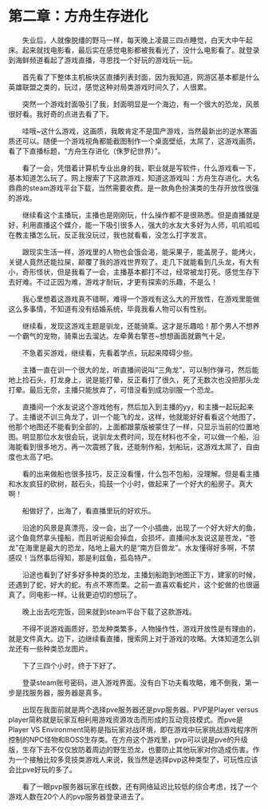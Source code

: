# 第二章：方舟生存进化

　　失业后，人就像脱缰的野马一样，每天晚上凌晨三四点睡觉，白天大中午起床。起来就找电影看，最后实在感觉电影都被我看光了，没什么电影看了。就登录到海鲜频道看起了游戏直播，寻思找一个好玩的游戏玩一玩。

　　首先看了下整体主机板块区直播列表封面，因为我知道，网游区基本都是什么英雄联盟之类的，玩过，感觉这种对局类游戏时间久了，人很累。

　　突然一个游戏封面吸引了我，封面明显是一个海边，有一个很大的恐龙，风景很好看。我好奇的点进去看了下。

　　哇哦~这什么游戏，这画质，我敢肯定不是国产游戏，当然最新出的逆水寒画质还可以。随便一个游戏视角都能截图制作一个桌面壁纸，太屌了，这游戏画质。看了下直播标题，“方舟生存进化（侏罗纪世界）”。

　　看了一会，凭借着计算机专业出身的我，职业就是写软件，什么游戏看一下，基本知道怎么玩了。网上搜索了下这款游戏，知道这游戏叫：方舟生存进化。大名鼎鼎的steam游戏平台下载，当然需要收费。是一款角色扮演类的生存开放性很强的游戏。

　　继续看这个主播玩，主播也是刚刚玩，什么操作都不是很熟悉。但是直播就是好，利用直播这个媒介，能一下吸引很多人，强大的水友大多好为人师，叽叽呱呱在教主播怎么玩，反正我没玩过，我也就看看，没怎么打字发言。

　　跟现实生活一样，游戏里的人物也会饿会渴，能采果子，能盖房子，能烤火，关键人竟然还能拉屎，颠覆了我的游戏世界观了。走几下就能看到几头龙，有大有小，奇形怪状，但是我看了一会，主播基本都打不过，经常被龙打死。感觉生存下去好难。不过正因为难，游戏才耐玩，才更有探索的乐趣，不是么！

　　我心里想着这游戏真不错啊，难得一个游戏有这么大的开放性，在游戏里能做这么多事情，不知道有没有结婚系统，毕竟我看人物可以有性别。

　　继续看，发现这游戏主题是驯龙，还能骑乘。这才是乐趣哈！那个男人不想养一个霸气的宠物，骑乘出去溜达。左牵黄右擎苍~想想画面就霸气十足。

　　不急着买游戏，继续看，先看着学点，玩起来障碍少些。

　　主播一直在训一个很大的龙，听直播间说叫“三角龙”，可以制作弹弓，然后能地上捡石头，打龙身上，说是能打晕，反正看打了很久，死了无数次也没把那头龙打晕。最后无奈，主播只能放弃了，可惜没看到成功驯服一个恐龙。

　　直播间一个水友说这个游戏他有，然后加入到主播的yy，和主播一起玩起来了。主播说不训三角龙了，训一个能飞的龙，这样，他就能好好看看这个地图了，他那个地图还不能看到全部的，上面都跟蒙版被蒙住了一样，只显示当前的位置地图。明显那位水友很会玩，说驯龙太费时间，现在材料也不全，可以做一个船，沿海能看到很多地方。再一次震撼了我，还能制作船，划船玩，这游戏太屌了，自由度也太高了吧。

　　看的出来做船也很多技巧，反正没看懂，什么包不包船，没理解。但是看主播和水友疯狂的砍树，敲石头，捣鼓一个小时，做起来了一个好大的船房子。真大啊！

　　船做好了，出海了，看直播里玩的好欢乐。

　　沿途的风景是真漂亮，没一会，出了一个小插曲，出现了一个好大好大的鱼，这个鱼竟然拿头撞船，而且听说船会掉血，会损坏。直播间水友说这是苍龙，“苍龙”在海里是最大的恐龙，陆地上最大的是“南方巨兽龙”。水友懂得好多啊，不禁感叹！当然事后得知，那是利兹鱼，孤岛特产。

　　沿途也看到了好多好多种类的恐龙，主播划船跑到地图正下方，建家的时候，还遇到了蛇，好大的蛇。有点不寒而栗。之前一直喜欢看蛇片，这个蛇做的也很逼真了。同电影一样。让我更迫切的想玩了。

　　晚上出去吃完饭，回来就到steam平台下载了这款游戏。

　　不得不说游戏画质好，恐龙种类繁多，人物操作性，游戏开放性是有理由的，就是文件真大。边下，边继续看直播，搜索网上对于游戏的攻略。大体知道怎么驯龙还有一些种类恐龙图片。

　　下了三四个小时，终于下好了。

　　登录steam账号密码，进入游戏界面。没有白下功夫看攻略，难不倒我，第一步是找服务器，服务器是真多。

　　出现在我面前就是两个选择pve服务器还是pvp服务器。PVP是Player versus player简称就是玩家互相利用游戏资源攻击而形成的互动竞技模式。而pve是Player VS Environment简称是指玩家对战环境，即在游戏中玩家挑战游戏程序所控制的NPC怪物和BOSS生存类。在方舟这个游戏里，pvp可以说是pve的升级版，生存下去不仅仅放防着周边的野生恐龙，也要防止其他玩家对你造成伤害。作为一个接触比较多竞技类游戏人来说，我当然是选择pvp这种类型了，可玩性应该会比pve好玩的多了。

　　看了一眼pvp服务器玩家在线数，还有网络延迟比较低的综合考虑，找了一个游戏人数在20个人的pvp服务器登录进去了。

